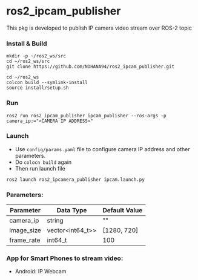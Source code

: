# ros2_ipcam_publisher
This pkg is developed to publish IP camera video stream over ROS-2 topic

### Install & Build
```
mkdir -p ~/ros2_ws/src
cd ~/ros2_ws/src
git clone https://github.com/NDHANA94/ros2_ipcam_publisher.git

cd ~/ros2_ws
colcon build --symlink-install
source install/setup.sh
```

### Run
```
ros2 run ros2_ipcam_publisher ipcam_publisher --ros-args -p camera_ip:="<CAMERA IP ADDRESS>" 
```

### Launch
- Use `config/params.yaml` file to configure camera IP address and other parameters.
- Do `colocn build` again
- Then run launch file
```
ros2 launch ros2_ipcamera_publisher ipcam.launch.py
```

### Parameters:

| Parameter | Data Type | Default Value |
| --- | --- |---|
| camera_ip | string | "" |
| image_size | vector<int64_t>> | [1280, 720] |
| frame_rate | int64_t | 100 | 


### App for Smart Phones to stream video:
- Android: IP Webcam

